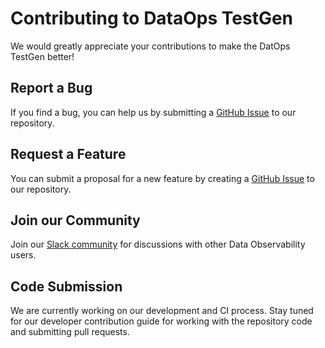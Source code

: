 # Contributing to DataOps TestGen

We would greatly appreciate your contributions to make the DatOps TestGen better!

## Report a Bug

If you find a bug, you can help us by submitting a [GitHub Issue](https://github.com/DataKitchen/dataops-testgen/issues) to our repository.

## Request a Feature

You can submit a proposal for a new feature by creating a [GitHub Issue](https://github.com/DataKitchen/dataops-testgen/issues) to our repository.

## Join our Community

Join our [Slack community](https://data-observability-slack.datakitchen.io/join) for discussions with other Data Observability users.

## Code Submission

We are currently working on our development and CI process. Stay tuned for our developer contribution guide for working with the repository code and submitting pull requests.
